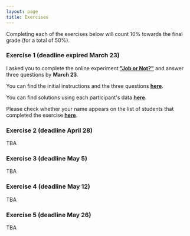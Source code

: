 ```yaml
---
layout: page
title: Exercises
---
```


Completing each of the exercises below will count 10% towards the final grade (for a total of 50%).

### Exercise 1 (deadline expired March 23)

I asked you to complete the online experiment <a href="https://evidencebaseddm.formr.org "><b>"Job or Not?"</b></a> and answer three questions by **March 23**. 

You can find the initial instructions and the three questions <a href="http://matarui.github.io/evidencebaseddm/assets/exercises/exercise1.html"><b>here</b></a>.

You can find solutions using each participant's data <a href="http://matarui.github.io/evidencebaseddm/assets/exercises/exercise1_solutions.html"><b>here</b></a>.

Please check whether your name appears on the list of students that completed the exercise <a href="http://matarui.github.io/evidencebaseddm/assets/exercises/Exercise1_studentlist.pdf"><b>here</b></a>.

### Exercise 2 (deadline April 28)
TBA

### Exercise 3 (deadline May 5)
TBA

### Exercise 4 (deadline May 12)
TBA

### Exercise 5 (deadline May 26)
TBA
